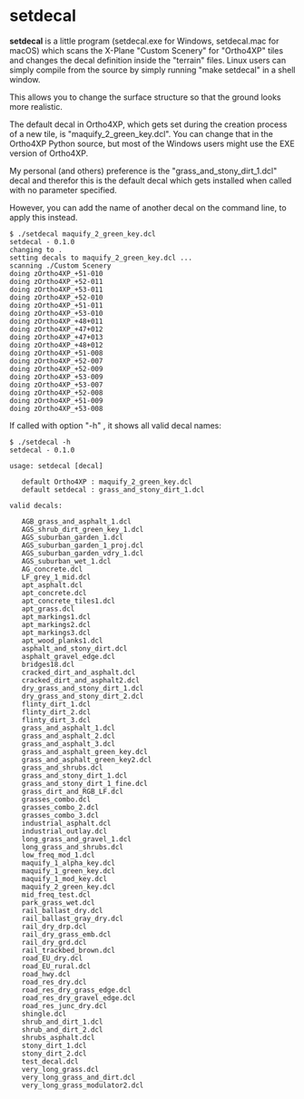
# setdecal

**setdecal** is a little program (setdecal.exe for Windows, setdecal.mac for macOS) 
which scans the X-Plane "Custom Scenery" for "Ortho4XP" tiles and changes the decal 
definition inside the "terrain" files. Linux users can simply compile from the source
by simply running "make setdecal" in a shell window.

This allows you to change the surface structure so that the ground looks more realistic. 

The default decal in Ortho4XP, which gets set during the creation process of a new 
tile, is "maquify_2_green_key.dcl". You can change that in the Ortho4XP Python source,
but most of the Windows users might use the EXE version of Ortho4XP.

My personal (and others) preference is the "grass_and_stony_dirt_1.dcl" decal and therefor
this is the default decal which gets installed when called with no parameter specified.

However, you can add the name of another decal on the command line, to apply this 
instead.


```
$ ./setdecal maquify_2_green_key.dcl
setdecal - 0.1.0
changing to .
setting decals to maquify_2_green_key.dcl ...
scanning ./Custom Scenery
doing zOrtho4XP_+51-010
doing zOrtho4XP_+52-011
doing zOrtho4XP_+53-011
doing zOrtho4XP_+52-010
doing zOrtho4XP_+51-011
doing zOrtho4XP_+53-010
doing zOrtho4XP_+48+011
doing zOrtho4XP_+47+012
doing zOrtho4XP_+47+013
doing zOrtho4XP_+48+012
doing zOrtho4XP_+51-008
doing zOrtho4XP_+52-007
doing zOrtho4XP_+52-009
doing zOrtho4XP_+53-009
doing zOrtho4XP_+53-007
doing zOrtho4XP_+52-008
doing zOrtho4XP_+51-009
doing zOrtho4XP_+53-008
```

If called with option "-h" , it shows all valid decal names:

```
$ ./setdecal -h
setdecal - 0.1.0

usage: setdecal [decal]

   default Ortho4XP : maquify_2_green_key.dcl
   default setdecal : grass_and_stony_dirt_1.dcl

valid decals:

   AGB_grass_and_asphalt_1.dcl
   AGS_shrub_dirt_green_key_1.dcl
   AGS_suburban_garden_1.dcl
   AGS_suburban_garden_1_proj.dcl
   AGS_suburban_garden_vdry_1.dcl
   AGS_suburban_wet_1.dcl
   AG_concrete.dcl
   LF_grey_1_mid.dcl
   apt_asphalt.dcl
   apt_concrete.dcl
   apt_concrete_tiles1.dcl
   apt_grass.dcl
   apt_markings1.dcl
   apt_markings2.dcl
   apt_markings3.dcl
   apt_wood_planks1.dcl
   asphalt_and_stony_dirt.dcl
   asphalt_gravel_edge.dcl
   bridges18.dcl
   cracked_dirt_and_asphalt.dcl
   cracked_dirt_and_asphalt2.dcl
   dry_grass_and_stony_dirt_1.dcl
   dry_grass_and_stony_dirt_2.dcl
   flinty_dirt_1.dcl
   flinty_dirt_2.dcl
   flinty_dirt_3.dcl
   grass_and_asphalt_1.dcl
   grass_and_asphalt_2.dcl
   grass_and_asphalt_3.dcl
   grass_and_asphalt_green_key.dcl
   grass_and_asphalt_green_key2.dcl
   grass_and_shrubs.dcl
   grass_and_stony_dirt_1.dcl
   grass_and_stony_dirt_1_fine.dcl
   grass_dirt_and_RGB_LF.dcl
   grasses_combo.dcl
   grasses_combo_2.dcl
   grasses_combo_3.dcl
   industrial_asphalt.dcl
   industrial_outlay.dcl
   long_grass_and_gravel_1.dcl
   long_grass_and_shrubs.dcl
   low_freq_mod_1.dcl
   maquify_1_alpha_key.dcl
   maquify_1_green_key.dcl
   maquify_1_mod_key.dcl
   maquify_2_green_key.dcl
   mid_freq_test.dcl
   park_grass_wet.dcl
   rail_ballast_dry.dcl
   rail_ballast_gray_dry.dcl
   rail_dry_drp.dcl
   rail_dry_grass_emb.dcl
   rail_dry_grd.dcl
   rail_trackbed_brown.dcl
   road_EU_dry.dcl
   road_EU_rural.dcl
   road_hwy.dcl
   road_res_dry.dcl
   road_res_dry_grass_edge.dcl
   road_res_dry_gravel_edge.dcl
   road_res_junc_dry.dcl
   shingle.dcl
   shrub_and_dirt_1.dcl
   shrub_and_dirt_2.dcl
   shrubs_asphalt.dcl
   stony_dirt_1.dcl
   stony_dirt_2.dcl
   test_decal.dcl
   very_long_grass.dcl
   very_long_grass_and_dirt.dcl
   very_long_grass_modulator2.dcl

```
